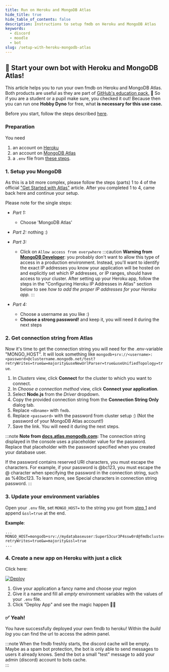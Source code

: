 ```yaml
---
title: Run on Heroku and MongoDB Atlas
hide_title: true
hide_table_of_contents: false
description: Instructions to setup fmdb on Heroku and MongoDB Atlas
keywords:
  - discord
  - moodle
  - bot
slug: /setup-with-heroku-mongodb-atlas
---
```


## 🚀 Start your own bot with Heroku and MongoDB Atlas!

This article helps you to run your own fmdb on Heroku and MongoDB Atlas. Both products are useful as they are part of [GitHub's education pack.](https://education.github.com/pack/) 🎉 So if you are a student or a pupil make sure, you checked it out! Because then you can run one **Hobby Dyno** for free, what **is necessary for this use case.**

Before you start, follow the steps described [here](https://github.com/tjarbo/discord-moodle-bot/wiki/Setup-your-own-bot).

### Preparation

You need
1. an account on [Heroku](https://www.heroku.com)
2. an account on [MongoDB Atlas](https://www.mongodb.com/cloud/atlas)
3. a `.env` file from [these steps](setup-prepare).

### 1. Setup you MongoDB

As this is a bit more complex, please follow the steps (parts) 1 to 4 of the official ["Get Started with Atlas"](https://docs.atlas.mongodb.com/getting-started) article. After you completed 1 to 4, came back here and continue your setup.

Please note for the single steps:
* *Part 1:* 
    * Choose 'MongoDB Atlas'
* *Part 2:* nothing :)
* *Part 3:* 
    * Click on `Allow access from everywhere`
:::caution
 **Warning from [MongoDB Developer](https://developer.mongodb.com/how-to/use-atlas-on-heroku)**:  you probably don't want to allow this type of access in a production environment. Instead, you'll want to identify the exact IP addresses you know your application will be hosted on and explicitly set which IP addresses, or IP ranges, should have access to your cluster. After setting up your Heroku app, follow the steps in the "Configuring Heroku IP Addresses in Atlas" section below to see *how to add the proper IP addresses for your Heroku app.*
:::

* *Part 4:*
    * Choose a username as you like :) 
    * **Choose a strong password!** and keep it, you will need it during the next steps

### 2. Get connection string from Atlas

Now it's time to get the connection string you will need for the .env-variable "MONGO_HOST". It will look something like `mongodb+srv://<username>:<password>@clustername.mongodb.net/test?retryWrites=true&w=majority&useNewUrlParser=true&useUnifiedTopology=true`.

1. In *Clusters* view, click **Connect** for the cluster to which you want to connect.
2. In *Choose a connection method* view, click **Connect your application**.
3. Select **Node.js** from the *Driver* dropdown.
4. Copy the provided connection string from the **Connection String Only** dialog tab.
5. Replace `<dbname>` with `fmdb`.
6. Replace `<password>` with the password from cluster setup :) (Not the password of your MongoDB Atlas account!)
7. Save the link. You will need it during the next steps.
 
:::note
**Note from [docs.atlas.mongodb.com](https://docs.atlas.mongodb.com/tutorial/connect-to-your-cluster):** The connection string displayed in the console uses a placeholder value for the password. Replace that placeholder with the password specified when you created your database user.

If the password contains reserved URI characters, you must escape the characters. For example, if your password is @bc123, you must escape the @ character when specifying the password in the connection string, such as %40bc123. To learn more, see Special characters in connection string password.
:::

### 3. Update your environment variables

Open your `.env` file, set `MONGO_HOST=` to the string you got from [step 1](#1-setup-you-mongodb) and append `&ssl=true` at the end.
 
**Example**:
```shell
...
MONGO_HOST=mongodb+srv://mydatabaseuser:SuperS3cur3P4ssw0rd@fmdbcluster.hmxhr.mongodb.net/fmdb?retryWrites=true&w=majority&ssl=true
...
```

### 4. Create a new app on Heroku with just a click

Click here:

[![Deploy](https://www.herokucdn.com/deploy/button.svg)](https://heroku.com/deploy?template=https://github.com/heroku/node-js-getting-started)

1. Give your application a fancy name and choose your region
2. Give it a name and fill all *empty* environment variables with the values of your `.env` file.
3. Click "Deploy App" and see the magic happen 🔮✨


### ✅ Yeah! 

You have successfully deployed your own fmdb to heroku! Within the *build log* you can find the url to access the admin panel.

:::note
When the fmdb freshly starts, the discord cache will be empty. Maybe as a spam bot protection, the bot is only able to send messages to users it already knows. Send the bot a small "test" message to add your admin (discord) account to bots cache.  
:::
